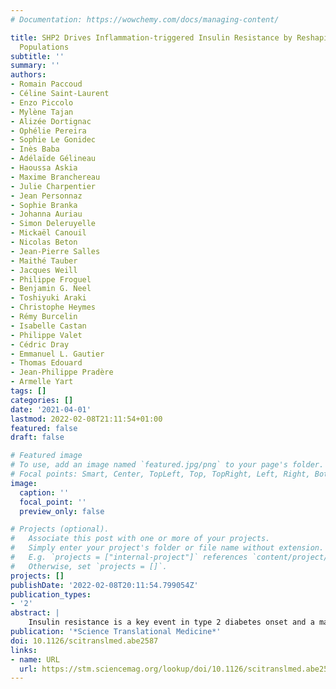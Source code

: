 ```yaml
---
# Documentation: https://wowchemy.com/docs/managing-content/

title: SHP2 Drives Inflammation-triggered Insulin Resistance by Reshaping Tissue Macrophage
  Populations
subtitle: ''
summary: ''
authors:
- Romain Paccoud
- Céline Saint-Laurent
- Enzo Piccolo
- Mylène Tajan
- Alizée Dortignac
- Ophélie Pereira
- Sophie Le Gonidec
- Inès Baba
- Adélaïde Gélineau
- Haoussa Askia
- Maxime Branchereau
- Julie Charpentier
- Jean Personnaz
- Sophie Branka
- Johanna Auriau
- Simon Deleruyelle
- Mickaël Canouil
- Nicolas Beton
- Jean-Pierre Salles
- Maithé Tauber
- Jacques Weill
- Philippe Froguel
- Benjamin G. Neel
- Toshiyuki Araki
- Christophe Heymes
- Rémy Burcelin
- Isabelle Castan
- Philippe Valet
- Cédric Dray
- Emmanuel L. Gautier
- Thomas Edouard
- Jean-Philippe Pradère
- Armelle Yart
tags: []
categories: []
date: '2021-04-01'
lastmod: 2022-02-08T21:11:54+01:00
featured: false
draft: false

# Featured image
# To use, add an image named `featured.jpg/png` to your page's folder.
# Focal points: Smart, Center, TopLeft, Top, TopRight, Left, Right, BottomLeft, Bottom, BottomRight.
image:
  caption: ''
  focal_point: ''
  preview_only: false

# Projects (optional).
#   Associate this post with one or more of your projects.
#   Simply enter your project's folder or file name without extension.
#   E.g. `projects = ["internal-project"]` references `content/project/deep-learning/index.md`.
#   Otherwise, set `projects = []`.
projects: []
publishDate: '2022-02-08T20:11:54.799054Z'
publication_types:
- '2'
abstract: |
    Insulin resistance is a key event in type 2 diabetes onset and a major comorbidity of obesity. It results from a combination of fat excess–triggered defects, including lipotoxicity and metaflammation, but the causal mechanisms remain difficult to identify. Here, we report that hyperactivation of the tyrosine phosphatase SHP2 found in Noonan syndrome (NS) led to an unsuspected insulin resistance profile uncoupled from altered lipid management (for example, obesity or ectopic lipid deposits) in both patients and mice. Functional exploration of an NS mouse model revealed this insulin resistance phenotype correlated with constitutive inflammation of tissues involved in the regulation of glucose metabolism. Bone marrow transplantation and macrophage depletion improved glucose homeostasis and decreased metaflammation in the mice, highlighting a key role of macrophages. In-depth analysis of bone marrow–derived macrophages in vitro and liver macrophages showed that hyperactive SHP2 promoted a proinflammatory phenotype, modified resident macrophage homeostasis, and triggered monocyte infiltration. Consistent with a role of SHP2 in promoting inflammation-driven insulin resistance, pharmaceutical SHP2 inhibition in obese diabetic mice improved insulin sensitivity even better than conventional antidiabetic molecules by specifically reducing metaflammation and alleviating macrophage activation. Together, these results reveal that SHP2 hyperactivation leads to inflammation-triggered metabolic impairments and highlight the therapeutical potential of SHP2 inhibition to ameliorate insulin resistance.
publication: '*Science Translational Medicine*'
doi: 10.1126/scitranslmed.abe2587
links:
- name: URL
  url: https://stm.sciencemag.org/lookup/doi/10.1126/scitranslmed.abe2587
---
```

